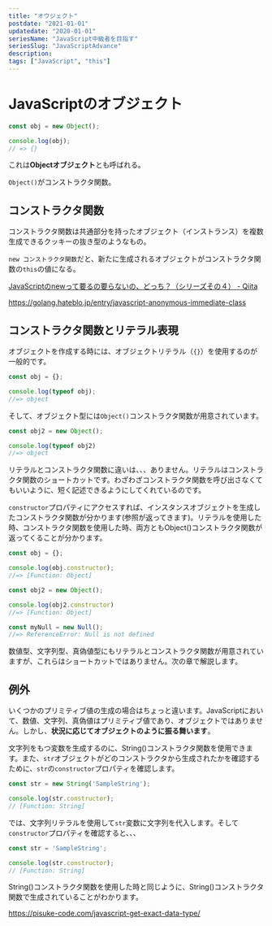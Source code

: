 ```yaml
---
title: "オウジェクト"
postdate: "2021-01-01"
updatedate: "2020-01-01"
seriesName: "JavaScript中級者を目指す"
seriesSlug: "JavaScriptAdvance"
description: 
tags: ["JavaScript", "this"]
---
```


# JavaScriptのオブジェクト

```javascript
const obj = new Object();

console.log(obj);
// => {}
```

これは**Objectオブジェクト**とも呼ばれる。

`Object()`がコンストラクタ関数。

## コンストラクタ関数

コンストラクタ関数は共通部分を持ったオブジェクト（インストランス）を複数生成できるクッキーの抜き型のようなもの。

`new コンストラクタ関数`だと、新たに生成されるオブジェクトがコンストラクタ関数の`this`の値になる。

[JavaScriptのnewって要るの要らないの、どっち？（シリーズその４） - Qiita](https://qiita.com/yoshiwatanabe/items/5fa47f1e031861c6b610)

https://golang.hateblo.jp/entry/javascript-anonymous-immediate-class

## コンストラクタ関数とリテラル表現

オブジェクトを作成する時には、オブジェクトリテラル（`{}`）を使用するのが一般的です。

```javascript
const obj = {};

console.log(typeof obj);
//=> object
```

そして、オブジェクト型には`Object()`コンストラクタ関数が用意されています。

```javascript
const obj2 = new Object();

console.log(typeof obj2)
//=> object
```

リテラルとコンストラクタ関数に違いは、、、ありません。リテラルはコンストラクタ関数のショートカットです。わざわざコンストラクタ関数を呼び出さなくてもいいように、短く記述できるようにしてくれているのです。

`constructor`プロパティにアクセスすれば、インスタンスオブジェクトを生成したコンストラクタ関数が分かります(参照が返ってきます)。リテラルを使用した時、コンストラクタ関数を使用した時、両方ともObject()コンストラクタ関数が返ってくることが分かります。

```javascript
const obj = {};

console.log(obj.constructor);
//=> [Function: Object]

const obj2 = new Object();

console.log(obj2.constructor)
//=> [Function: Object]
```

```javascript
const myNull = new Null();
//=> ReferenceError: Null is not defined
```
<aside>
数値型、文字列型、真偽値型にもリテラルとコンストラクタ関数が用意されていますが、これらはショートカットではありません。次の章で解説します。
</aside>

## 例外

いくつかのプリミティブ値の生成の場合はちょっと違います。JavaScriptにおいて、数値、文字列、真偽値はプリミティブ値であり、オブジェクトではありません。しかし、**状況に応じてオブジェクトのように振る舞います**。

文字列をもつ変数を生成するのに、String()コンストラクタ関数を使用できます。また、`str`オブジェクトがどのコンストラクタから生成されたかを確認するために、`str`の`constructor`プロパティを確認します。

```javascript
const str = new String('SampleString');

console.log(str.constructor);
// [Function: String]
```

では、文字列リテラルを使用して`str`変数に文字列を代入します。そして`constructor`プロパティを確認すると、、、

```javascript
const str = 'SampleString';

console.log(str.constructor);
// [Function: String]
```

String()コンストラクタ関数を使用した時と同じように、String()コンストラクタ関数で生成されていることがわかります。

[](https://developer.mozilla.org/ja/docs/Web/JavaScript/Reference/Global_Objects/Object/constructor)

https://pisuke-code.com/javascript-get-exact-data-type/